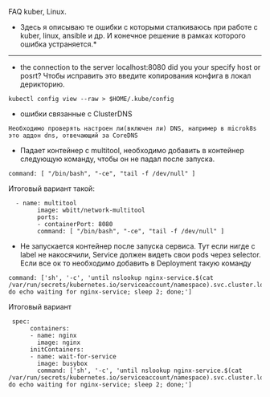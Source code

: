 FAQ kuber, Linux.
* Здесь я описываю те ошибки с которыми сталкиваюсь при работе с kuber, linux, ansible и др.
И конечное решение в рамках которого ошибка устраняется.*



---

* the connection to the server localhost:8080 did you your specify host or posrt?
Чтобы исправить это введите копирования конфига в локал дерикторию.
```
kubectl config view --raw > $HOME/.kube/config
```
* ошибки связанные с ClusterDNS 
```
Необходимо проверять настроен ли(включен ли) DNS, например в microk8s это аддон dns, отвечающий за CoreDNS
```
* Падает контейнер с multitool, необходимо добавить в контейнер следующую команду, чтобы он не падал после запуска.
```
command: [ "/bin/bash", "-ce", "tail -f /dev/null" ]
```
Итоговый вариант такой:
```
  - name: multitool
        image: wbitt/network-multitool
        ports:
        - containerPort: 8080
        command: [ "/bin/bash", "-ce", "tail -f /dev/null" ]
```

* Не запускается контейнер после запуска сервиса.
Тут если нигде с label не накосячили, Service должен видеть свои pods через selector.
Если все ок то необходимо добавить в Deployment такую команду
```
command: ['sh', '-c', 'until nslookup nginx-service.$(cat /var/run/secrets/kubernetes.io/serviceaccount/namespace).svc.cluster.local; do echo waiting for nginx-service; sleep 2; done;']

```
Итоговый вариант
```
 spec:
      containers:
      - name: nginx
        image: nginx
      initContainers:
      - name: wait-for-service
        image: busybox
        command: ['sh', '-c', 'until nslookup nginx-service.$(cat /var/run/secrets/kubernetes.io/serviceaccount/namespace).svc.cluster.local; do echo waiting for nginx-service; sleep 2; done;']

```
